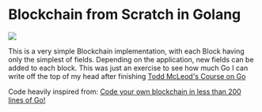 # Blockchain from Scratch in Golang

![](https://cdn-images-1.medium.com/max/1600/1*NfKseUObx0HJnuios5Rs5g.png)

This is a very simple Blockchain implementation, with each Block having only
the simplest of fields. Depending on the application, new fields can be added
to each block. This was just an exercise to see how much Go I can write off the
top of my head after finishing [Todd McLeod's Course on Go](https://www.udemy.com/learn-how-to-code/learn/lecture/11922050#overview)

Code heavily inspired from: [Code your own blockchain in less than 200 lines of Go!](https://medium.com/@mycoralhealth/code-your-own-blockchain-in-less-than-200-lines-of-go-e296282bcffc)
